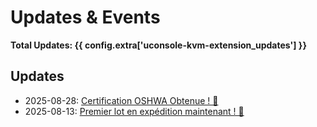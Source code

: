 # Updates & Events

**Total Updates: {{ config.extra['uconsole-kvm-extension_updates'] }}**

## Updates

- 2025-08-28: [Certification OSHWA Obtenue ! 🎉](2025-08-28-oshwa-certification.fr.md)
- 2025-08-13: [Premier lot en expédition maintenant ! 🚚](2025-08-13-first-batch-shipping.fr.md)

